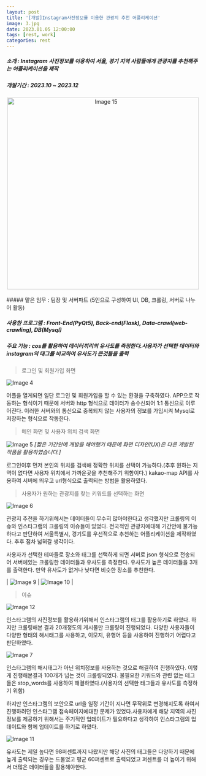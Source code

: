 ```yaml
---
layout: post
title: '[개발]Instagram사진정보를 이용한 관광지 추천 어플리케이션'
image: 3.jpg
date: 2023.01.05 12:00:00
tags: [rest, work]
categories: rest
---
```

##### 소개 : Instagram 사진정보를 이용하여 서울, 경기 지역 사람들에게 관광지를 추천해주는 어플리케이션을 제작

##### 개발기간 : 2023.10 ~ 2023.12
<div style="text-align: center;">
  <img src="/images/15.jpg" alt="Image 15" width="500"/>
</div>

<br>
##### 맡은 임무 : 팀장 및 서버파트 (5인으로 구성하여 UI, DB, 크롤링, 서버로 나누어 활동)

##### 사용한 프로그램 : Front-End(PyQt5), Back-end(Flask), Data-crawl(web-crawling), DB(Mysql)

##### 주요 기능 : cos를 활용하여 데이터끼리의 유사도를 측정한다.사용자가 선택한 데이터와 instagram의 태그를 비교하여 유사도가 큰것들을 출력

>로그인 및 회원가입 화면

![Image 4](/images/4.jpg)

어플을 열게되면 일단 로그인 및 회원가입을 할 수 있는 환경을 구축하였다. APP으로 작동하는 형식이기 때문에 서버와 http 형식으로 데이터가 송수신되어 1:1 통신으로 이루어진다. 이러한 서버와의 통신으로 중복되지 않는 사용자의 정보를 가입시켜 Mysql로 저장하는 형식으로 작동한다.

>메인 화면 및 사용자 위치 검색 화면

![Image 5](/images/5.jpg)
*[짧은 기간안에 개발을 해야했기 때문에 화면 디자인(UX)은 다른 개발된 작품을 활용하였습니다.]*

로그인이후 먼저 본인의 위치를 검색해 정확한 위치를 선택이 가능하다.(추후 원하는 지역이 없다면 사용자 위치에서 가까운곳을 추천해주기 위함이다.) kakao-map API를 사용하여 서버에 띄우고 url형식으로 출력되는 방법을 활용하였다. 

>사용자가 원하는 관광지를 찾는 키워드를 선택하는 화면

![Image 6](/images/6.jpg)

관광지 추천을 하기위헤서는 데이터들이 무수히 많아야한다고 생각했지만 크롤링의 이슈와 인스타그램의 크롤링의 이슈들이 있었다. 
전국적인 관광지에대해 기간안에 불가능하다고 판단하여 서울특별시, 경기도를 우선적으로 추천하는 어플리케이션을 제작하였다. 추후 점차 넓혀갈 생각이다. 

사용자가 선택한 테마들로 장소와 태그를 선택하게 되면 서버로 json 형식으로 전송되어 서버에있는 크롤링한 데이터들과 유사도를 측정한다. 유사도가 높은 데이터들을 3개를 출력한다. 만약 유사도가 없거나 낮다면 비슷한 장소를 추천한다.

| ![Image 9](/images/9.jpg) | ![Image 10](/images/10.jpg) |

>이슈

![Image 12](/images/12.jpg)

인스타그램의 사진정보를 활용하기위해서 인스타그램의 태그를 활용하기로 하였다. 하지만 크롤링해본 결과 20개정도의 게시물만 크롤링이 진행되었다. 다양한 사용자들이 다양한 형태의 해시태그를 사용하고, 이모지, 유행어 등을 사용하여 진행하기 어렵다고 판단하였다.

![Image 7](/images/7.jpg)

인스타그램의 해시태그가 아닌 위치정보를 사용하는 것으로 해결하여 진행하였다. 이렇게 진행해본결과 100개가 넘는 것이 크롤링되었다. 불필요한 키워드와 관련 없는 테그들은 stop_words를 사용하여 해결하였다.(사용자의 선택한 태그들과 유사도를 측정하기 위함)


하지만 인스타그램의 보안으로 url을 일정 기간이 지나면 무작위로 변경해지도록 하여서 진행하려던 인스타그램 접속페이지에대한 문제가 있었다.사용자에게 해당 지역의 사진정보를 제공하기 위해서는 주기적인 업데이트가 필요하다고 생각하여 인스타그램의 업데이트와 함께 업데이트를 하기로 하였다.

![Image 11](/images/11.jpg)

유사도는 제일 높다면 98퍼센트까지 나왔지만 해당 사진의 태그들은 다양하기 때문에 높게 출력되는 경우는 드물었고 평균 60퍼센트로 출력되었고 퍼센트를 더 높이기 위해서 더많은 데이터들을 활용해야한다.

